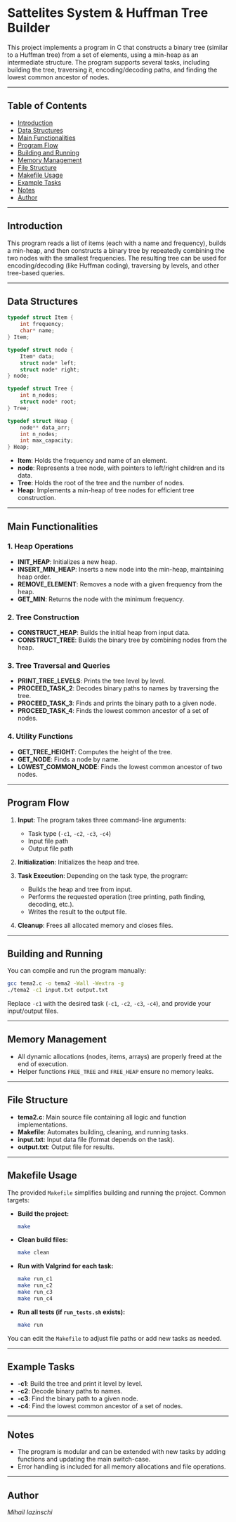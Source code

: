 # Sattelites System & Huffman Tree Builder

This project implements a program in C that constructs a binary tree (similar to a Huffman tree) from a set of elements, using a min-heap as an intermediate structure. The program supports several tasks, including building the tree, traversing it, encoding/decoding paths, and finding the lowest common ancestor of nodes.

---

## Table of Contents

- [Introduction](#introduction)
- [Data Structures](#data-structures)
- [Main Functionalities](#main-functionalities)
- [Program Flow](#program-flow)
- [Building and Running](#building-and-running)
- [Memory Management](#memory-management)
- [File Structure](#file-structure)
- [Makefile Usage](#makefile-usage)
- [Example Tasks](#example-tasks)
- [Notes](#notes)
- [Author](#author)

---

## Introduction

This program reads a list of items (each with a name and frequency), builds a min-heap, and then constructs a binary tree by repeatedly combining the two nodes with the smallest frequencies. The resulting tree can be used for encoding/decoding (like Huffman coding), traversing by levels, and other tree-based queries.

---

## Data Structures

```c
typedef struct Item {
    int frequency;
    char* name;
} Item;

typedef struct node {
    Item* data;
    struct node* left;
    struct node* right;
} node;

typedef struct Tree {
    int n_nodes;
    struct node* root;
} Tree;

typedef struct Heap {
    node** data_arr;
    int n_nodes;
    int max_capacity;
} Heap;
```

- **Item**: Holds the frequency and name of an element.
- **node**: Represents a tree node, with pointers to left/right children and its data.
- **Tree**: Holds the root of the tree and the number of nodes.
- **Heap**: Implements a min-heap of tree nodes for efficient tree construction.

---

## Main Functionalities

### 1. Heap Operations

- **INIT_HEAP**: Initializes a new heap.
- **INSERT_MIN_HEAP**: Inserts a new node into the min-heap, maintaining heap order.
- **REMOVE_ELEMENT**: Removes a node with a given frequency from the heap.
- **GET_MIN**: Returns the node with the minimum frequency.

### 2. Tree Construction

- **CONSTRUCT_HEAP**: Builds the initial heap from input data.
- **CONSTRUCT_TREE**: Builds the binary tree by combining nodes from the heap.

### 3. Tree Traversal and Queries

- **PRINT_TREE_LEVELS**: Prints the tree level by level.
- **PROCEED_TASK_2**: Decodes binary paths to names by traversing the tree.
- **PROCEED_TASK_3**: Finds and prints the binary path to a given node.
- **PROCEED_TASK_4**: Finds the lowest common ancestor of a set of nodes.

### 4. Utility Functions

- **GET_TREE_HEIGHT**: Computes the height of the tree.
- **GET_NODE**: Finds a node by name.
- **LOWEST_COMMON_NODE**: Finds the lowest common ancestor of two nodes.

---

## Program Flow

1. **Input**: The program takes three command-line arguments:
   - Task type (`-c1`, `-c2`, `-c3`, `-c4`)
   - Input file path
   - Output file path

2. **Initialization**: Initializes the heap and tree.

3. **Task Execution**: Depending on the task type, the program:
   - Builds the heap and tree from input.
   - Performs the requested operation (tree printing, path finding, decoding, etc.).
   - Writes the result to the output file.

4. **Cleanup**: Frees all allocated memory and closes files.

---

## Building and Running

You can compile and run the program manually:

```sh
gcc tema2.c -o tema2 -Wall -Wextra -g
./tema2 -c1 input.txt output.txt
```

Replace `-c1` with the desired task (`-c1`, `-c2`, `-c3`, `-c4`), and provide your input/output files.

---

## Memory Management

- All dynamic allocations (nodes, items, arrays) are properly freed at the end of execution.
- Helper functions `FREE_TREE` and `FREE_HEAP` ensure no memory leaks.

---

## File Structure

- **tema2.c**: Main source file containing all logic and function implementations.
- **Makefile**: Automates building, cleaning, and running tasks.
- **input.txt**: Input data file (format depends on the task).
- **output.txt**: Output file for results.

---

## Makefile Usage

The provided `Makefile` simplifies building and running the project. Common targets:

- **Build the project:**
  ```sh
  make
  ```
- **Clean build files:**
  ```sh
  make clean
  ```
- **Run with Valgrind for each task:**
  ```sh
  make run_c1
  make run_c2
  make run_c3
  make run_c4
  ```
- **Run all tests (if `run_tests.sh` exists):**
  ```sh
  make run
  ```

You can edit the `Makefile` to adjust file paths or add new tasks as needed.

---

## Example Tasks

- **-c1**: Build the tree and print it level by level.
- **-c2**: Decode binary paths to names.
- **-c3**: Find the binary path to a given node.
- **-c4**: Find the lowest common ancestor of a set of nodes.

---

## Notes

- The program is modular and can be extended with new tasks by adding functions and updating the main switch-case.
- Error handling is included for all memory allocations and file operations.

---

## Author

*Mihail Iazinschi*
